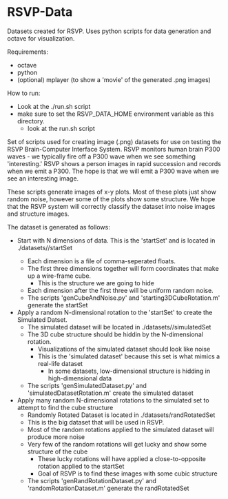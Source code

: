 RSVP-Data
=========

Datasets created for RSVP.  Uses python scripts for data generation and octave for visualization.

Requirements: 
  - octave
  - python
  - (optional) mplayer (to show a 'movie' of the generated .png images)

How to run:
  - Look at the ./run.sh script
  - make sure to set the RSVP_DATA_HOME environment variable as this directory.
    - look at the run.sh script


Set of scripts used for creating image (.png) datasets for use on testing the RSVP Brain-Computer
Interface System.  RSVP monitors human brain P300 waves - we typically fire off a P300 wave when
we see something 'interesting.'  RSVP shows a person images in rapid succession and records when 
we emit a P300.  The hope is that we will emit a P300 wave when we see an interesting image.

These scripts generate images of x-y plots.  Most of these plots just show random noise, however
some of the plots show some structure.  We hope that the RSVP system will correctly classify the
dataset into noise images and structure images.

The dataset is generated as follows:
  - Start with N dimensions of data. This is the 'startSet' and is located in ./datasets/<datasetName>/startSet
    - Each dimension is a file of comma-seperated floats.
    - The first three dimensions together will form coordinates that make up a wire-frame cube.
      - This is the structure we are going to hide 
    - Each dimension after the first three will be uniform random noise.
    - The scripts 'genCubeAndNoise.py' and 'starting3DCubeRotation.m' generate the startSet
  - Apply a random N-dimensional rotation to the 'startSet' to create the Simulated Datset.
    - The simulated dataset will be located in ./datasets/<datasetName>/simulatedSet
    - The 3D cube structure should be hiddin by the N-dimensional rotation.
      - Visualizations of the simulated dataset should look like noise
      - This is the 'simulated dataset' because this set is what mimics a real-life dataset
        - In some datasets, low-dimensional structure is hidding in high-dimensional data
    - The scripts 'genSimulatedDataset.py' and 'simulatedDatasetRotation.m' create the simulated dataset
  - Apply many random N-dimensional rotations to the simulated set to attempt to find the cube structure
    - Randomly Rotated Dataset is located in ./datasets<datasetName>/randRotatedSet
    - This is the big dataset that will be used in RSVP. 
    - Most of the random rotations applied to the simulated dataset will produce more noise
    - Very few of the random rotations will get lucky and show some structure of the cube
      - These lucky rotations will have applied a close-to-opposite rotation applied to the startSet
      - Goal of RSVP is to find these images with some cubic structure
    - The scripts 'genRandRotationDataset.py' and 'randomRotationDataset.m' generate the randRotatedSet
   
    


